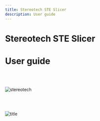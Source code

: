 ```yaml
---
title: Stereotech STE Slicer
description: User guide
---
```


# Stereotech STE Slicer

# User guide

<br/><br/>

![stereotech](/docs/stereotech.jpg)

<br/><br/>

![title](/docs/steslicer/main.jpg)